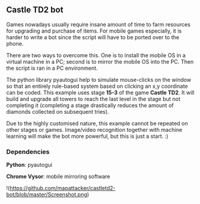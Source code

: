 ## Castle TD2 bot

Games nowadays usually require insane amount of time to farm resources for upgrading and purchase of items. For mobile games especially, it is harder to write a bot since the script will have to be ported over to the phone.

There are two ways to overcome this. One is to install the mobile OS in a virtual machine in a PC; second is to mirror the mobile OS into the PC. Then the script is  ran in a PC environment.

The python library pyautogui help to simulate mouse-clicks on the window so that an entirely rule-based system based on clicking an x,y coordinate can be coded. This example uses stage **15-3** of the game **Castle TD2**. It will build and upgrade all towers to reach the last level in the stage but not completing it (completing a stage drastically reduces the amount of diamonds collected on subsequent tries). 

Due to the highly customised nature, this example cannot be repeated on other stages or games. Image/video recognition together with machine learning will make the bot more powerful, but this is just a start. :)

### Dependencies
__Python__: pyautogui

__Chrome Vysor__: mobile mirroring software

!(https://github.com/mapattacker/castletd2-bot/blob/master/Screenshot.png)